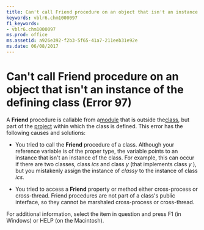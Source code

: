 ```yaml
---
title: Can't call Friend procedure on an object that isn't an instance of the defining class (Error 97)
keywords: vblr6.chm1000097
f1_keywords:
- vblr6.chm1000097
ms.prod: office
ms.assetid: a926e392-f2b3-5f65-41a7-211eeb31e92e
ms.date: 06/08/2017
---
```



# Can't call Friend procedure on an object that isn't an instance of the defining class (Error 97)

A  **Friend** procedure is callable from a[module](../../Glossary/vbe-glossary.md#module) that is outside the[class](../../Glossary/vbe-glossary.md#class), but part of the [project](../../Glossary/vbe-glossary.md#project) within which the class is defined. This error has the following causes and solutions:



- You tried to call the  **Friend** procedure of a class. Although your reference variable is of the proper type, the variable points to an instance that isn't an instance of the class. For example, this can occur if there are two classes, class _ics_ and class _y_ (that implements class _y_ ), but you mistakenly assign the instance of _classy_ to the instance of class _ics_.
    
- You tried to access a  **Friend** property or method either cross-process or cross-thread. Friend procedures are not part of a class's public interface, so they cannot be marshaled cross-process or cross-thread.
    

For additional information, select the item in question and press F1 (in Windows) or HELP (on the Macintosh).

